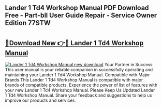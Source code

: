## Lander 1 Td4 Workshop Manual PDF Download Free - Part-bIl User Guide Repair - Service Owner Edition 77STW

# <h2><a href="http://cf11943.oget.top/?id=Lander+1+Td4+Workshop+Manual">🔗Download New 👉🔴 Lander 1 Td4 Workshop Manual</a></h2>

[![Lander 1 Td4 Workshop Manual new download](https://i.imgur.com/5g1atiW.png)](http://cf11943.oget.top/?id=Lander+1+Td4+Workshop+Manual)
Your Partner in Success This user manual is your reliable companion in successfully operating and maintaining your Lander 1 Td4 Workshop Manual. Compatible with Major Brands This Lander 1 Td4 Workshop Manual is compatible with major brands of compatible products. Experience the power of list of features with your new Lander 1 Td4 Workshop Manual. Please Keep Us Updated Lander 1 Td4 Workshop Manual. Share your feedback and suggestions to help us improve our products and services.
